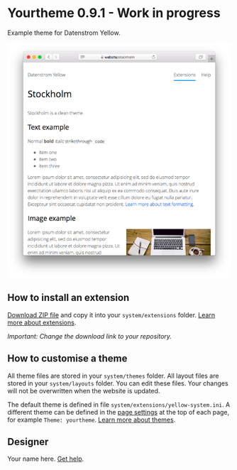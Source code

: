# Yourtheme 0.9.1 - Work in progress

Example theme for Datenstrom Yellow.

<p align="center"><img src="SCREENSHOT.png" alt="Screenshot"></p>

## How to install an extension

[Download ZIP file](https://github.com/datenstrom/yellow-example-theme/archive/refs/heads/main.zip) and copy it into your `system/extensions` folder. [Learn more about extensions](https://github.com/annaesvensson/yellow-update).

*Important: Change the download link to your repository.*

## How to customise a theme

All theme files are stored in your `system/themes` folder. All layout files are stored in your `system/layouts` folder. You can edit these files. Your changes will not be overwritten when the website is updated.

The default theme is defined in file `system/extensions/yellow-system.ini`. A different theme can be defined in the [page settings](https://github.com/annaesvensson/yellow-core#settings-page) at the top of each page, for example `Theme: yourtheme`. [Learn more about themes](https://datenstrom.se/yellow/help/how-to-customise-a-theme).

## Designer

Your name here. [Get help](https://datenstrom.se/yellow/help/).
